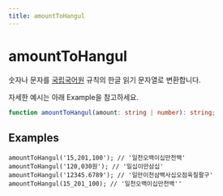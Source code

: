 ```yaml
---
title: amountToHangul
---
```


# amountToHangul

숫자나 문자를 [국립국어원](https://ko.dict.naver.com/#/correct/korean/info?seq=602) 규칙의 한글 읽기 문자열로 변환합니다.

자세한 예시는 아래 Example을 참고하세요.

```typescript
function amountToHangul(amount: string | number): string;
```

## Examples

```tsx
amountToHangul('15,201,100'); // '일천오백이십만천백'
amountToHangul('120,030원'); // '일십이만삼십'
amountToHangul('12345.6789'); // '일만이천삼백사십오점육칠팔구'
amountToHangul(15_201_100); // '일천오백이십만천백''
```
